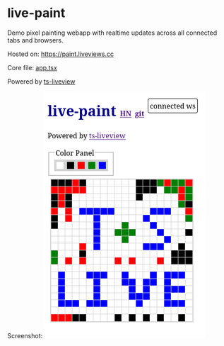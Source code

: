 # live-paint

Demo pixel painting webapp with realtime updates across all connected tabs and browsers.

Hosted on: https://paint.liveviews.cc

Core file: [app.tsx](server/app/app.tsx)

Powered by [ts-liveview](./toolkit.md)

Screenshot:
![Screenshot](./screenshot.png "Screenshot of live-paint")
